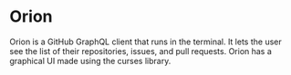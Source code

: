 # Orion

Orion is a  GitHub GraphQL client that runs in the terminal. It lets the user see the list of their repositories, issues, and pull requests. Orion has a graphical UI made using the curses library.

